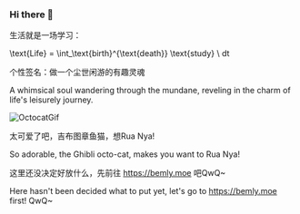 ### Hi there 👋

<!--
**Bemly/Bemly** is a ✨ _special_ ✨ repository because its `README.md` (this file) appears on your GitHub profile.

Here are some ideas to get you started:

- 🔭 I’m currently working on ...
- 🌱 I’m currently learning ...
- 👯 I’m looking to collaborate on ...
- 🤔 I’m looking for help with ...
- 💬 Ask me about ...
- 📫 How to reach me: ...
- 😄 Pronouns: ...
- ⚡ Fun fact: ...
-->

生活就是一场学习：

\text{Life} = \int_\text{birth}^{\text{death}} \text{study} \ dt

个性签名：做一个尘世闲游的有趣灵魂

A whimsical soul wandering through the mundane, reveling in the charm of life's leisurely journey. 

![OctocatGif](https://github.com/images/mona-whisper.gif)

太可爱了吧，吉布图章鱼猫，想Rua Nya!

So adorable, the Ghibli octo-cat, makes you want to Rua Nya!

这里还没决定好放什么，先前往 https://bemly.moe 吧QwQ~

Here hasn't been decided what to put yet, let's go to https://bemly.moe first! QwQ~
